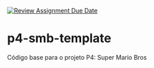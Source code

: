 [![Review Assignment Due Date](https://classroom.github.com/assets/deadline-readme-button-22041afd0340ce965d47ae6ef1cefeee28c7c493a6346c4f15d667ab976d596c.svg)](https://classroom.github.com/a/jPTjYsA1)
# p4-smb-template
Código base para o projeto P4: Super Mario Bros
